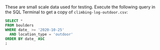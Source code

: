 These are small scale data used for testing. Execute the following query in the SQL Terminal to get a copy of `climbing-log-outdoor.csv`: 

```sql
SELECT *
FROM boulders
WHERE date_ >= '2020-10-25'
  AND location_type = 'outdoor'
ORDER BY date_ ASC
;
```

